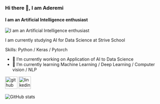 ### Hi there 👋, I am Aderemi
#### I am an Artificial Intelligence enthusiast
![I am an Artificial Intelligence enthusiast](https://arturssmirnovs.github.io/github-profile-readme-generator/images/banner.png)

I am currently studying AI for Data Science at Strive School

Skills: Python / Keras / Pytorch 

- 🔭 I’m currently working on Application of AI to Data Science 
- 🌱 I’m currently learning Machine Learning / Deep Learning / Computer vision / NLP 


[<img src='https://cdn.jsdelivr.net/npm/simple-icons@3.0.1/icons/github.svg' alt='github' height='40'>](https://github.com/AderemiF)  [<img src='https://cdn.jsdelivr.net/npm/simple-icons@3.0.1/icons/linkedin.svg' alt='linkedin' height='40'>](https://www.linkedin.com/in/aderemi-fayoyiwa/)  

![GitHub stats](https://github-readme-stats.vercel.app/api?username=AderemiF&show_icons=true)  


